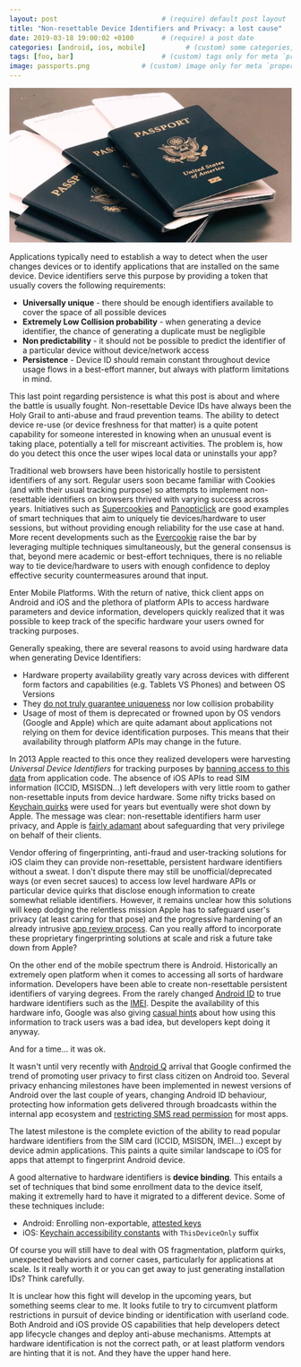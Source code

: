 ```yaml
---
layout: post                          # (require) default post layout
title: "Non-resettable Device Identifiers and Privacy: a lost cause"                   # (require) a string title
date: 2019-03-18 19:00:02 +0100       # (require) a post date
categories: [android, ios, mobile]          # (custom) some categories, but makesure these categories already exists inside path of `category/`
tags: [foo, bar]                      # (custom) tags only for meta `property="article:tag"`
image: passports.png             # (custom) image only for meta `property="og:image"`, save your image # inside path of `static/img/_posts`
---
```


![passports](/static/img/passports.png)

Applications typically need to establish a way to detect when the user changes devices or to identify applications that are installed on the same device. Device identifiers serve this purpose by providing a token that usually covers the following requirements:

 - **Universally unique** - there should be enough identifiers available to cover the space of all possible devices
 - **Extremely Low Collision probability** - when generating a device identifier, the chance of generating a duplicate must be negligible
 - **Non predictability** - it should not be possible to predict the identifier of a particular device without device/network access 
 - **Persistence** - Device ID should remain constant throughout device usage flows in a best-effort manner, but always with platform limitations in mind. 

This last point regarding persistence is what this post is about and where the battle is usually fought. Non-resettable Device IDs have always been the Holy Grail to anti-abuse and fraud prevention teams. The ability to detect device re-use (or device freshness for that matter) is a quite potent capability for someone interested in knowing when an unusual event is taking place, potentially a tell for miscreant activities. The problem is, how do you detect this once the user wipes local data or uninstalls your app?

Traditional web browsers have been historically hostile to persistent identifiers of any sort. Regular users soon became familiar with Cookies (and with their usual tracking purpose) so attempts to implement non-resettable identifiers on browsers thrived with varying success across years. Initiatives such as [Supercookies](https://mashable.com/2011/09/02/supercookies-internet-privacy/?europe=true#Uz6wOMePmkq7) and [Panopticlick](https://panopticlick.eff.org/) are good examples of smart techniques that aim to uniquely tie devices/hardware to user sessions, but without providing enough reliability for the use case at hand. More recent developments such as the [Evercookie](https://github.com/samyk/evercookie) raise the bar by leveraging multiple techniques simultaneously, but the general consensus is that, beyond mere academic or best-effort techniques, there is no reliable way to tie device/hardware to users with enough confidence to deploy effective security countermeasures around that input.

Enter Mobile Platforms. With the return of native, thick client apps on Android and iOS and the plethora of platform APIs to access hardware parameters and device information, developers quickly realized that it was possible to keep track of the specific hardware your users owned for tracking purposes.

Generally speaking, there are several reasons to avoid using hardware data when generating Device Identifiers:

- Hardware property availability greatly vary across devices with different form factors and capabilities (e.g. Tablets VS Phones) and between OS Versions
- They [do not truly guarantee uniqueness](https://issuetracker.google.com/issues/36920653) nor low collision probability
- Usage of most of them is deprecated or frowned upon by OS vendors (Google and Apple) which are quite adamant about applications not relying on them for device identification purposes. This means that their availability through platform APIs may change in the future.

In 2013 Apple reacted to this once they realized developers were harvesting _Universal Device Identifiers_ for tracking purposes by [banning access to this data](https://www.macrumors.com/2013/03/21/apple-will-no-longer-approve-apps-using-unique-device-identifier-udid-beginning-may-1/) from application code. The absence of iOS APIs to read SIM information (ICCID, MSISDN...) left developers with very little room to gather non-resettable inputs from device hardware. Some nifty tricks based on [Keychain quirks](https://forums.developer.apple.com/message/210531#210531) were used for years but eventually were shot down by Apple. The message was clear: non-resettable identifiers harm user privacy, and Apple is [fairly adamant](https://9to5mac.com/2019/01/05/apple-privacy-billboard-vegas-ces/) about safeguarding that very privilege on behalf of their clients.

Vendor offering of fingerprinting, anti-fraud and user-tracking solutions for iOS claim they can provide non-resettable, persistent hardware identifiers without a sweat. I don't dispute there may still be unofficial/deprecated ways (or even secret sauces) to access low level hardware APIs or particular device quirks that disclose enough information to create somewhat reliable identifiers. However, it remains unclear how this solutions will keep dodging the relentless mission Apple has to safeguard user's privacy (at least caring for that pose) and the progressive hardening of an already intrusive [app review process](https://developer.apple.com/app-store/review/guidelines/). Can you really afford to incorporate these proprietary fingerprinting solutions at scale and risk a future take down from Apple?

On the other end of the mobile spectrum there is Android. Historically an extremely open platform when it comes to accessing all sorts of hardware information. Developers have been able to create non-resettable persistent identifiers of varying degrees. From the rarely changed [Android ID](https://developer.android.com/reference/android/provider/Settings.Secure.html#ANDROID_ID) to true hardware identifiers such as the [IMEI](https://developer.android.com/reference/android/telephony/TelephonyManager.html#getImei(int)). Despite the availability of this hardware info, Google was also giving [casual hints](https://developer.android.com/training/articles/user-data-ids.html) about how using this information to track users was a bad idea, but developers kept doing it anyway.

And for a time... it was ok.

It wasn't until very recently with [Android Q](https://developer.android.com/preview/) arrival that Google confirmed the trend of promoting user privacy to first class citizen on Android too. Several privacy enhancing milestones have been implemented in newest versions of Android over the last couple of years, changing Android ID behaviour, protecting how information gets delivered through broadcasts within the internal app ecosystem and [restricting SMS read permission](https://play.google.com/about/privacy-security-deception/permissions/) for most apps.

The latest milestone is the complete eviction of the ability to read popular hardware identifiers from the SIM card (ICCID, MSISDN, IMEI...) except by device admin applications. This paints a quite similar landscape to iOS for apps that attempt to fingerprint Android device.

A good alternative to hardware identifiers is **device binding**. This entails a set of techniques that bind some enrollment data to the device itself, making it extremelly hard to have it migrated to a different device. Some of these techniques include:

- Android: Enrolling non-exportable, [attested keys](https://developer.android.com/training/articles/security-key-attestation.html)
- iOS: [Keychain accessibility constants](https://developer.apple.com/documentation/security/keychain_services/keychain_items/restricting_keychain_item_accessibility) with `ThisDeviceOnly` suffix

Of course you will still have to deal with OS fragmentation, platform quirks, unexpected behaviors and corner cases, particularly for applications at scale. Is it really worth it or you can get away to just generating installation IDs? Think carefully.

It is unclear how this fight will develop in the upcoming years, but something seems clear to me. It looks futile to try to circumvent platform restrictions in pursuit of device binding or identification with userland code. Both Android and iOS provide OS capabilities that help developers detect app lifecycle changes and deploy anti-abuse mechanisms. Attempts at hardware identification is not the correct path, or at least platform vendors are hinting that it is not. And they have the upper hand here.




